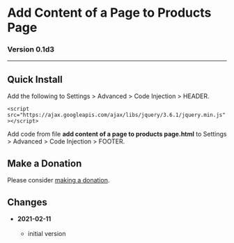 # Add Content of a Page to Products Page

### Version 0.1d3

---

## Quick Install

Add the following to Settings > Advanced > Code Injection > HEADER.

`<script src="https://ajax.googleapis.com/ajax/libs/jquery/3.6.1/jquery.min.js"></script>`

Add code from file **add content of a page to products page.html** to Settings >
Advanced > Code Injection > FOOTER.

## Make a Donation

Please consider [making a donation](https://github.com/tomsWebConsulting/twcsl#make-a-donation).

## Changes

<!-- * **2021-05-19**
<br><br>
  * added a choice of paragraph styles
  * user can set store url slug
  * bumped version to 0.2d0
  <br><br -->
* **2021-02-11**
<br><br>
  * initial version
